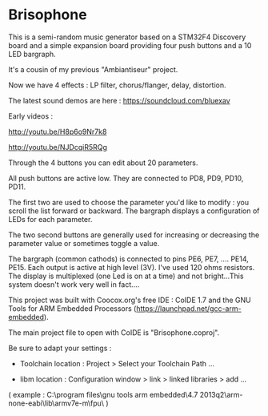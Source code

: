 Brisophone
==========
This is a semi-random music generator based on a STM32F4 Discovery board and a simple expansion board providing four push buttons and a 10 LED bargraph.

It's a cousin of my previous "Ambiantiseur" project.

Now we have 4 effects : LP filter, chorus/flanger, delay, distortion.

The latest sound demos are here : https://soundcloud.com/bluexav

Early videos :

http://youtu.be/H8p6o9Nr7k8

http://youtu.be/NJDcqiR5RQg



Through the 4 buttons you can edit about 20 parameters.

All push buttons are active low. They are connected to PD8, PD9, PD10, PD11.

The first two are used to choose the parameter you'd like to modify : you scroll the list forward or backward. The bargraph displays a configuration of LEDs for each parameter.

The two second buttons are generally used for increasing or decreasing the parameter value or sometimes toggle a value.

The bargraph (common cathods) is connected to pins PE6, PE7, .... PE14, PE15. Each output is active at high level (3V). I've used 120 ohms resistors. The display is multiplexed (one Led is on at a time) and not bright...This system doesn't work very well in fact....



This project was built with Coocox.org's free IDE : CoIDE 1.7 and the GNU Tools for ARM Embedded Processors (https://launchpad.net/gcc-arm-embedded).

The main project file to open with CoIDE is "Brisophone.coproj".

Be sure to adapt your settings :

- Toolchain location  : Project > Select your Toolchain Path ...

- libm location : Configuration window > link > linked libraries > add ...

( example : C:\program files\gnu tools arm embedded\4.7 2013q2\arm-none-eabi\lib\armv7e-m\fpu\  )

